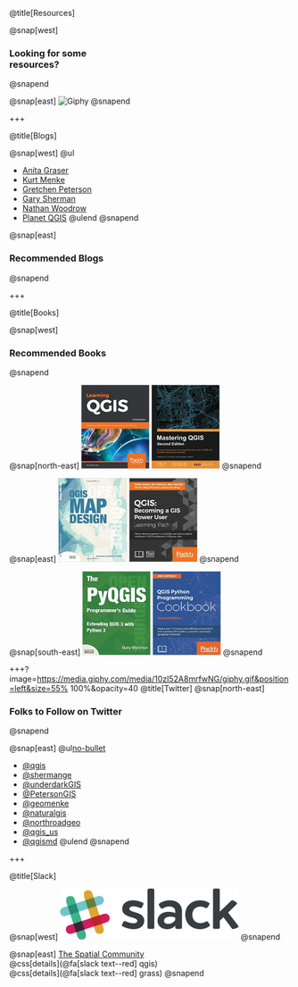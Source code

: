@title[Resources]

@snap[west]
<h3>Looking for some<br><span class="text--red"good</span> resources?</h3>
@snapend

@snap[east]
![Giphy](https://media.giphy.com/media/l3q2PZSVUUEsajBIY/giphy.gif)
@snapend

+++

@title[Blogs]

@snap[west]
@ul
- [Anita Graser](https://anitagraser.com/)
- [Kurt Menke](https://www.birdseyeviewgis.com/blog/)
- [Gretchen Peterson](http://www.gretchenpeterson.com/blog/)
- [Gary Sherman](http://spatialgalaxy.net/)
- [Nathan Woodrow](https://nathanw.net/)
- [Planet QGIS](https://plugins.qgis.org/planet/)
@ulend
@snapend

@snap[east]
<h3>Recommended Blogs</h3>
@snapend

+++

@title[Books]

@snap[west]
<h3>Recommended Books</h3>
@snapend

@snap[north-east]
![](./assets/images/LearningQGIS.jpg)
![](./assets/images/MasteringQGIS.jpg)
@snapend

@snap[east]
![QGISMapDesign](./assets/images/QGISMapDesign.jpg)
![BecomingQGISPowerUser](./assets/images/BecomingQGISPowerUser.jpg)
@snapend

@snap[south-east]
![PyQGIS](./assets/images/PyQGISProgGuideV3.jpg)
![QGISPythonProgCookbook](./assets/images/QGISPythonProgCookbook.jpg)
@snapend

+++?image=https://media.giphy.com/media/10zI52A8mrfwNG/giphy.gif&position=left&size=55% 100%&opacity=40
@title[Twitter]
@snap[north-east]
<h3>Folks to Follow on Twitter</h3>
@snapend

@snap[east]
@ul[no-bullet](false)
- [@qgis](https://twitter.com/qgis)
- [@shermange](https://twitter.com/shermange)
- [@underdarkGIS](https://twitter.com/underdarkGIS)
- [@PetersonGIS](https://twitter.com/PetersonGIS)
- [@geomenke](https://twitter.com/geomenke)
- [@naturalgis](https://twitter.com/naturalgis)
- [@northroadgeo](https://twitter.com/northroadgeo)
- [@qgis_us](https://twitter.com/qgis_us)
- [@qgismd](https://twitter.com/qgismd)
@ulend
@snapend

+++

@title[Slack]

@snap[west]
![Slack](./assets/images/slacklogo.png)
@snapend

@snap[east]
[The Spatial Community](https://thespatialcommunity.org/)<br>
@css[details](@fa[slack text--red] qgis)<br>
@css[details](@fa[slack text--red] grass)
@snapend

